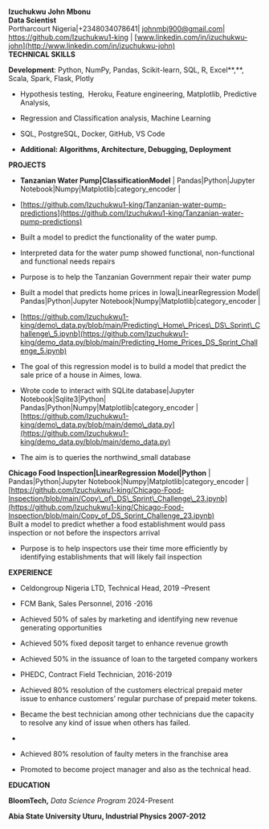 **Izuchukwu John Mbonu**  
 **Data Scientist**  
Portharcourt Nigeria|+2348034078641|  johnmbj900@gmail.com| https://github.com/Izuchukwu1-king | [www.linkedin.com/in/izuchukwu-john](http://www.linkedin.com/in/izuchukwu-john)  
**TECHNICAL SKILLS**

**Development**: Python, NumPy, Pandas, Scikit-learn, SQL, R, Excel**,**, Scala, Spark, Flask, Plotly

* Hypothesis testing,  Heroku, Feature engineering, Matplotlib, Predictive Analysis, 

*  Regression and Classification analysis, Machine Learning

* SQL, PostgreSQL, Docker, GitHub, VS Code

* **Additional: Algorithms, Architecture, Debugging, Deployment**

**PROJECTS**

* **Tanzanian Water Pump|ClassificationModel** | Pandas|Python|Jupyter Notebook|Numpy|Matplotlib|category\_encoder |    
*  [https://github.com/Izuchukwu1-king/Tanzanian-water-pump-predictions](https://github.com/Izuchukwu1-king/Tanzanian-water-pump-predictions)  
* Built a model to predict the functionality of the water pump.  
* Interpreted data for the water pump showed functional, non-functional and functional needs repairs  
* Purpose is to help the Tanzanian Government repair their water pump 

* Built a model that predicts home prices in Iowa|LinearRegression Model| Pandas|Python|Jupyter Notebook|Numpy|Matplotlib|category\_encoder |    
* [https://github.com/Izuchukwu1-king/demo\_data.py/blob/main/Predicting\_Home\_Prices\_DS\_Sprint\_Challenge\_5.ipynb](https://github.com/Izuchukwu1-king/demo_data.py/blob/main/Predicting_Home_Prices_DS_Sprint_Challenge_5.ipynb)  
* The goal of  this regression model is to build a model that predict the sale price of a house in Aimes, Iowa.  
    
* Wrote code to interact with SQLite database|Jupyter Notebook|Sqlite3|Python| Pandas|Python|Numpy|Matplotlib|category\_encoder |                [https://github.com/Izuchukwu1-king/demo\_data.py/blob/main/demo\_data.py](https://github.com/Izuchukwu1-king/demo_data.py/blob/main/demo_data.py)  
* The aim is to queries the northwind\_small database

**Chicago Food Inspection|LinearRegression Model|Python** | Pandas|Python|Jupyter Notebook|Numpy|Matplotlib|category\_encoder |  [https://github.com/Izuchukwu1-king/Chicago-Food-Inspection/blob/main/Copy\_of\_DS\_Sprint\_Challenge\_23.ipynb](https://github.com/Izuchukwu1-king/Chicago-Food-Inspection/blob/main/Copy_of_DS_Sprint_Challenge_23.ipynb)  
Built a model to predict whether a food establishment would pass inspection or not before the inspectors arrival

* Purpose is to help inspectors use their time more efficiently by identifying establishments that will likely fail inspection

**EXPERIENCE**    

* Celdongroup Nigeria LTD, Technical Head,                                                      2019 –Present      
* FCM Bank, Sales Personnel,                                                                                     2016 \-2016  
* Achieved 50% of sales by marketing and identifying new revenue generating opportunities  
* Achieved 50% fixed deposit target to enhance revenue growth  
* Achieved 50% in the issuance of loan to the targeted company workers

* PHEDC, Contract  Field Technician,                                           2016-2019  
* Achieved 80% resolution of the customers electrical prepaid meter issue to enhance customers’ regular purchase of prepaid meter tokens.    
* Became the best technician among other technicians due the capacity to resolve any kind of issue when others has failed.   
    
*   
    
* Achieved 80% resolution of faulty meters in the franchise area  
* Promoted to become project manager and also as the technical head.

**EDUCATION**

**BloomTech,** *Data Science Program*                                                                                                             2024-Present

**Abia State University Uturu, Industrial Physics 				             2007-2012**